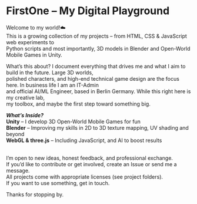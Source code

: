 # FirstOne – My Digital Playground
Welcome to my world!☁️<br />
This is a growing collection of my projects – from HTML, CSS & JavaScript web experiments to<br />
Python scripts and most importantly, 3D models in Blender and Open-World Mobile Games in Unity.

What’s this about?
I document everything that drives me and what I aim to build in the future. Large 3D worlds, <br />
polished characters, and high-end technical game design are the focus here. In business life I am an IT-Admin <br />
and official AI/ML Engineer, based in Berlin Germany. While this right here is my creative lab, <br />
my toolbox, and maybe the first step toward something big.

***What’s Inside?***<br />
**Unity** – I develop 3D Open-World Mobile Games for fun<br />
**Blender** – Improving my skills in 2D to 3D texture mapping, UV shading and beyond<br />
**WebGL & three.js** – Including JavaScript, and AI to boost results<br />

<br />
I’m open to new ideas, honest feedback, and professional exchange. <br />
If you’d like to contribute or get involved, create an Issue or send me a message.<br />
All projects come with appropriate licenses (see project folders). <br />
If you want to use something, get in touch.<br />

Thanks for stopping by.
